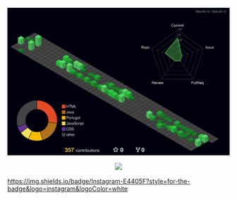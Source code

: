 ![](./profile-3d-contrib/profile-night-green.svg)

  <div align="center" >
<a href="https://skillicons.dev"   >
  <img src="https://skillicons.dev/icons?i=git,vscode,javascript,css,html,nodejs,figma,github,linux,postman,vite,discord,linkedin,instagram" />
</a>
  <br />

  </div>

https://img.shields.io/badge/Instagram-E4405F?style=for-the-badge&logo=instagram&logoColor=white
